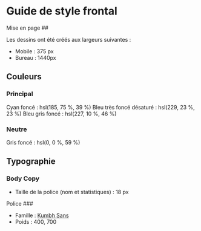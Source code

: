 # Guide de style frontal

Mise en page ##

Les dessins ont été créés aux largeurs suivantes :

- Mobile : 375 px
- Bureau : 1440px

## Couleurs

### Principal

Cyan foncé : hsl(185, 75 %, 39 %)
Bleu très foncé désaturé : hsl(229, 23 %, 23 %)
Bleu gris foncé : hsl(227, 10 %, 46 %)

### Neutre

Gris foncé : hsl(0, 0 %, 59 %)

## Typographie

### Body Copy

- Taille de la police (nom et statistiques) : 18 px

Police ###

- Famille : [Kumbh Sans](https://fonts.google.com/specimen/Kumbh+Sans)
- Poids : 400, 700

